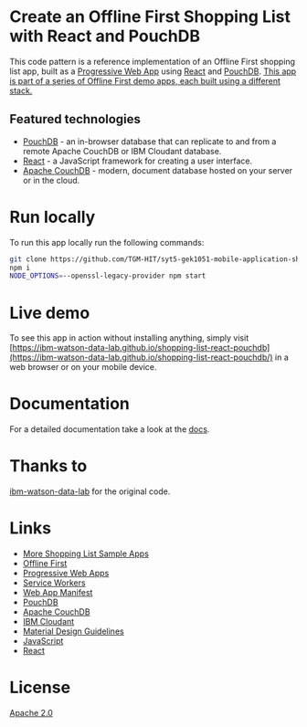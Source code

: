 # Create an Offline First Shopping List with React and PouchDB

This code pattern is a reference implementation of an Offline First shopping list app, built as a [Progressive Web App](https://developers.google.com/web/progressive-web-apps/) using [React](https://react.dev/) and [PouchDB](https://pouchdb.com/). [This app is part of a series of Offline First demo apps, each built using a different stack.](https://github.com/ibm-watson-data-lab/shopping-list)

## Featured technologies

* [PouchDB](https://pouchdb.com/) - an in-browser database that can replicate to and from a remote Apache CouchDB or IBM Cloudant database.
* [React](https://react.dev/) - a JavaScript framework for creating a user interface.
* [Apache CouchDB](http://couchdb.apache.org/) - modern, document database hosted on your server or in the cloud.

# Run locally

To run this app locally run the following commands:
```bash
git clone https://github.com/TGM-HIT/syt5-gek1051-mobile-application-shopstorm.git shopstorm && cd shopstorm
npm i
NODE_OPTIONS=--openssl-legacy-provider npm start
```

# Live demo 

To see this app in action without installing anything, simply visit [https://ibm-watson-data-lab.github.io/shopping-list-react-pouchdb](https://ibm-watson-data-lab.github.io/shopping-list-react-pouchdb/) in a web browser or on your mobile device.

# Documentation
For a detailed documentation take a look at the [docs](https://github.com/TGM-HIT/syt5-gek1051-mobile-application-shopstorm/tree/main/doc/START_HERE.md).


# Thanks to
[ibm-watson-data-lab](https://github.com/ibm-watson-data-lab/shopping-list-react-pouchdb) for the original code.


# Links
* [More Shopping List Sample Apps](https://github.com/ibm-watson-data-lab/shopping-list)
* [Offline First](http://offlinefirst.org/)
* [Progressive Web Apps](https://developers.google.com/web/progressive-web-apps/)
* [Service Workers](https://developer.mozilla.org/en-US/docs/Web/API/Service_Worker_API/Using_Service_Workers)
* [Web App Manifest](https://w3c.github.io/manifest/)
* [PouchDB](https://pouchdb.com/)
* [Apache CouchDB](https://couchdb.apache.org/)
* [IBM Cloudant](https://www.ibm.com/cloud/cloudant)
* [Material Design Guidelines](https://material.io/guidelines/)
* [JavaScript](https://developer.mozilla.org/en-US/docs/Web/JavaScript)
* [React](https://react.dev)

# License
[Apache 2.0](LICENSE)
